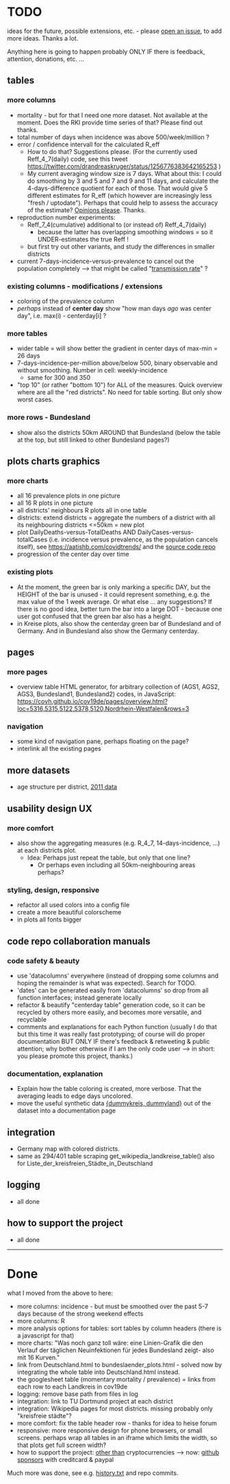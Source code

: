 # TODO
ideas for the future, possible extensions, etc. - please [open an issue](https://github.com/covh/cov19de/issues), to add more ideas. Thanks a lot.

Anything here is going to happen probably ONLY IF there is feedback, attention, donations, etc. ...

## tables

### more columns
* mortality - but for that I need one more dataset. Not available at the moment. Does the RKI provide time series of that? Please find out thanks.
* total number of days when incidence was above 500/week/million ?
* error / confidence intervall for the calculated R_eff
  * How to do that? Suggestions please. (For the currently used Reff_4_7(daily) code, see this tweet https://twitter.com/drandreaskruger/status/1256776383642165253 )
  * My current averaging window size is 7 days. What about this: I could do smoothing by 3 and 5 and 7 and 9 and 11 days, and calculate the 4-days-difference quotient for each of those. That would give 5 different estimates for R_eff (which however are increasingly less "fresh / uptodate"). Perhaps that could help to assess the accuracy of the estimate? [Opinions please](https://github.com/covh/cov19de/issues). Thanks.
* reproduction number experiments:
  * Reff_7_4(cumulative) additional to (or instead of) Reff_4_7(daily) 
    * because the latter has overlapping smoothing windows = so it UNDER-estimates the true Reff !
  * but first try out other variants, and study the differences in smaller districts  
* current 7-days-incidence-versus-prevalence to cancel out the population completely --> that might be called "[transmission rate](https://www.google.com/search?ei=WGO6XvzIHsmZsAfs6JzACw&q=%22incidence+divided+by+prevalence%22+epidemiology)" ?


### existing columns - modifications / extensions
* coloring of the prevalence column
* *perhaps* instead of **center day** show "how man days *ago* was center day", i.e. max(i) - centerday[i] ?
 
### more tables
* wider table = will show better the gradient in center days of max-min = 26 days 
* 7-days-incidence-per-million above/below 500, binary observable and without smoothing. Number in cell: weekly-incidence
  * same for 300 and 350
* "top 10" (or rather "bottom 10") for ALL of the measures. Quick overview where are all the "red districts". No need for table sorting. But only show worst cases. 
  
### more rows - Bundesland
* show also the districts 50km AROUND that Bundesland (below the table at the top, but still linked to other Bundesland pages?)


## plots charts graphics

### more charts
* all 16 prevalence plots in one picture
* all 16 R plots in one picture
* all districts' neighbours R plots all in one table
* districts: extend districts = aggregate the numbers of a district with all its neighbouring districts <=50km = new plot
* plot DailyDeaths-versus-TotalDeaths AND DailyCases-versus-totalCases (i.e. incidence versus prevalence, as the population cancels itself), see https://aatishb.com/covidtrends/ and the [source code repo](https://github.com/aatishb/covidtrends/blob/master/vue-definitions.js#L321-L324)
* progression of the center day over time 

### existing plots
* At the moment, the green bar is only marking a specific DAY, but the HEIGHT of the bar is unused - it could represent something, e.g. the max value of the 1 week average. Or what else ... any suggestions?  If there is no good idea, better turn the bar into a large DOT - because one user got confused that the green bar also has a height.    
* in Kreise plots, also show the centerday green bar of Bundesland and of Germany. And in Bundesland also show the Germany centerday.


## pages

### more pages
* overview table HTML generator, for arbitrary collection of (AGS1, AGS2, AGS3, Bundesland1, Bundesland2) codes, in JavaScript: https://covh.github.io/cov19de/pages/overview.html?loc=5316,5315,5122,5378,5120,Nordrhein-Westfalen&rows=3 

### navigation
* some kind of navigation pane, perhaps floating on the page?
* interlink all the existing pages

## more datasets
* age structure per district, [2011 data](https://www.govdata.de/daten/-/details/stlae-service-12111-21-02-4)


## usability design UX

### more comfort
* also show the aggregating measures (e.g. R_4_7, 14-days-incidence, ...) at each districts plot. 
  * Idea: Perhaps just repeat the table, but only that one line? 
     * Or perhaps even including all 50km-neighbouring areas perhaps?

### styling, design, responsive
* refactor all used colors into a config file  
* create a more beautiful colorscheme  
* in plots all fonts bigger 

## code repo collaboration manuals

### code safety & beauty
* use 'datacolumns' everywhere (instead of dropping some columns and hoping the remainder is what was expected). Search for TODO.
* 'dates' can be generated easily from 'datacolumns' so drop from all function interfaces; instead generate locally 
* refactor & beautify "centerday table" generation code, so it can be recycled by others more easily, and becomes more versatile, and recyclable
* comments and explanations for each Python function (usually I do that but this time it was really fast prototyping; of course will do proper documentation BUT ONLY IF there's feedback & retweeting & public attention; why bother otherwise if I am the only code user --> in short: you please promote this project, thanks.)

### documentation, explanation
* Explain how the table coloring is created, more verbose. That the averaging leads to edge days uncolored. 
* move the useful synthetic data [{dummykreis, dummyland}](https://covh.github.io/cov19de/pages/Dummyland.html) out of the dataset into a documentation page


## integration
* Germany map with colored districts.
* same as 294/401 table scraping get_wikipedia_landkreise_table() also for Liste_der_kreisfreien_Städte_in_Deutschland 


## logging
* all done

## how to support the project
* all done

---

# Done
what I moved from the above to here:  

* more columns: incidence - but must be smoothed over the past 5-7 days because of the strong weekend effects 
* more columns: R
* more analysis options for tables: sort tables by column headers (there is a javascript for that)
* more charts: "Was noch ganz toll wäre: eine Linien-Grafik die den Verlauf der täglichen Neuinfektionen für jedes Bundesland zeigt- also mit 16 Kurven." 
* link from Deutschland.html to bundeslaender_plots.html - solved now by integrating the whole table into Deutschland.html instead.
* the googlesheet table (momentary mortality / prevalence) = links from each row to each Landkreis in cov19de
* logging: remove base path from files in log
* integration: link to TU Dortmund project at each district
* integration: Wikipedia pages for most districts. missing probably only "kreisfreie städte"?
* more comfort: fix the table header row - thanks for idea to heise forum
* responsive: more responsive design for phone browsers, or small screens. perhaps wrap all tables in an iframe which limits the width, so that plots get full screen width?  
* how to support the project: [other than](https://www.heise.de/forum/Telepolis/Kommentare/CoronaVirus-Landkreise-brauchen-nun-Aufmerksamkeit/Vielen-Dank-Kann-nicht-oft-genug-gepostet-werden/posting-36638281/show/) cryptocurrencies --> now: [github sponsors](https://github.com/sponsors/covh) with creditcard & paypal


Much more was done, see e.g. [history.txt](history.txt) and repo commits.


